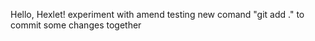 Hello, Hexlet!
experiment with amend
testing new comand "git add ." to commit some changes together
